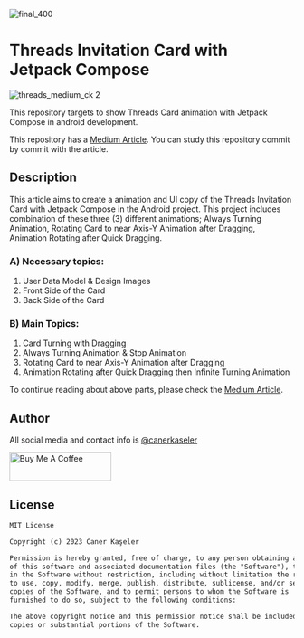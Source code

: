 ![final_400](https://github.com/canerkaseler/jetpack-compose-threads-card/assets/130801186/b4d271c7-74f3-465c-8cd5-a0e58bd74d7f)

# Threads Invitation Card with Jetpack Compose

![threads_medium_ck 2](https://github.com/canerkaseler/jetpack-compose-threads-card/assets/130801186/2652db5e-0092-4ab3-9705-aadc41e0a668)


This repository targets to show Threads Card animation with Jetpack Compose in android development.

This repository has a [Medium Article](https://proandroiddev.com/threads-invitation-card-with-jetpack-compose-2e5b9baede44). You can study this repository commit by commit with the article.

## Description

This article aims to create a animation and UI copy of the  Threads Invitation Card with Jetpack Compose in the Android project. This project includes combination of these three (3) different animations; Always Turning Animation, Rotating Card to near Axis-Y Animation after Dragging, Animation Rotating after Quick Dragging.

### A) Necessary topics:
1. User Data Model & Design Images
2. Front Side of the Card
3. Back Side of the Card

### B) Main Topics:
1. Card Turning with Dragging
2. Always Turning Animation & Stop Animation
3. Rotating Card to near Axis-Y Animation after Dragging
4. Animation Rotating after Quick Dragging then Infinite Turning Animation

To continue reading about above parts, please check the [Medium Article](https://proandroiddev.com/threads-invitation-card-with-jetpack-compose-2e5b9baede44).


## Author

All social media and contact info is [@canerkaseler](https://linktr.ee/canerkaseler)

<a href="https://www.buymeacoffee.com/canerkaseler" target="_blank"><img src="https://cdn.buymeacoffee.com/buttons/v2/default-yellow.png" alt="Buy Me A Coffee" style="height: 50px !important;width: 180px !important;" ></a>

## License
```xml
MIT License

Copyright (c) 2023 Caner Kaşeler

Permission is hereby granted, free of charge, to any person obtaining a copy
of this software and associated documentation files (the "Software"), to deal
in the Software without restriction, including without limitation the rights
to use, copy, modify, merge, publish, distribute, sublicense, and/or sell
copies of the Software, and to permit persons to whom the Software is
furnished to do so, subject to the following conditions:

The above copyright notice and this permission notice shall be included in all
copies or substantial portions of the Software.
```
